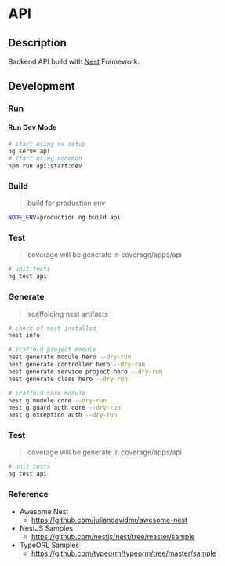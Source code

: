 API
===

## Description

Backend API build with [Nest](https://github.com/nestjs/nest) Framework.

## Development
### Run

#### Run Dev Mode
```bash
# start using nx setup
ng serve api
# start using nodemon
npm run api:start:dev
```

### Build
> build for production env 
```bash
NODE_ENV=production ng build api
```

### Test
> coverage will be generate in coverage/apps/api
```bash
# unit tests
ng test api
```


### Generate
> scaffolding nest artifacts <br/>

```bash
# check of nest installed
nest info

# scaffold project module
nest generate module hero --dry-run
nest generate controller hero --dry-run
nest generate service project hero --dry-run
nest generate class hero --dry-run

# scaffold core module
nest g module core --dry-run
nest g guard auth core --dry-run
nest g exception auth --dry-run
```

### Test
> coverage will be generate in coverage/apps/api
```bash
# unit tests
ng test api
```


### Reference
* Awesome Nest
  * https://github.com/juliandavidmr/awesome-nest
* NestJS Samples
  * https://github.com/nestjs/nest/tree/master/sample
* TypeORL Samples
  * https://github.com/typeorm/typeorm/tree/master/sample
